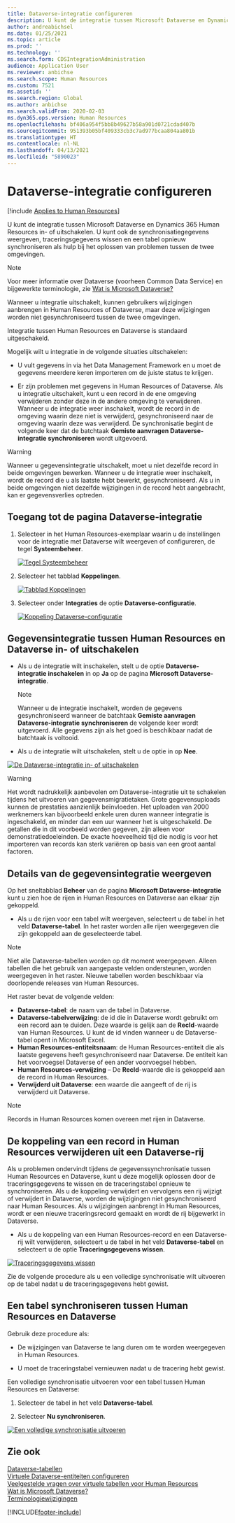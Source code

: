 ```yaml
---
title: Dataverse-integratie configureren
description: U kunt de integratie tussen Microsoft Dataverse en Dynamics 365 Human Resources in- of uitschakelen. U kunt ook synchronisatiegegevens weergeven, traceringsgegevens wissen en een tabel opnieuw synchroniseren als hulp bij het oplossen van problemen tussen de twee omgevingen.
author: andreabichsel
ms.date: 01/25/2021
ms.topic: article
ms.prod: ''
ms.technology: ''
ms.search.form: CDSIntegrationAdministration
audience: Application User
ms.reviewer: anbichse
ms.search.scope: Human Resources
ms.custom: 7521
ms.assetid: ''
ms.search.region: Global
ms.author: anbichse
ms.search.validFrom: 2020-02-03
ms.dyn365.ops.version: Human Resources
ms.openlocfilehash: bf406a954f5bb8b49627b58a901d0721cdad407b
ms.sourcegitcommit: 951393b05bf409333cb3c7ad977bcaa804aa801b
ms.translationtype: HT
ms.contentlocale: nl-NL
ms.lasthandoff: 04/13/2021
ms.locfileid: "5890023"
---
```

# <a name="configure-dataverse-integration"></a>Dataverse-integratie configureren

[!include [Applies to Human Resources](../includes/applies-to-hr.md)]

U kunt de integratie tussen Microsoft Dataverse en Dynamics 365 Human Resources in- of uitschakelen. U kunt ook de synchronisatiegegevens weergeven, traceringsgegevens wissen en een tabel opnieuw synchroniseren als hulp bij het oplossen van problemen tussen de twee omgevingen.

> [!NOTE]
> Voor meer informatie over Dataverse (voorheen Common Data Service) en bijgewerkte terminologie, zie [Wat is Microsoft Dataverse?](/powerapps/maker/data-platform/data-platform-intro)

Wanneer u integratie uitschakelt, kunnen gebruikers wijzigingen aanbrengen in Human Resources of Dataverse, maar deze wijzigingen worden niet gesynchroniseerd tussen de twee omgevingen.

Integratie tussen Human Resources en Dataverse is standaard uitgeschakeld.

Mogelijk wilt u integratie in de volgende situaties uitschakelen:

- U vult gegevens in via het Data Management Framework en u moet de gegevens meerdere keren importeren om de juiste status te krijgen.

- Er zijn problemen met gegevens in Human Resources of Dataverse. Als u integratie uitschakelt, kunt u een record in de ene omgeving verwijderen zonder deze in de andere omgeving te verwijderen. Wanneer u de integratie weer inschakelt, wordt de record in de omgeving waarin deze niet is verwijderd, gesynchroniseerd naar de omgeving waarin deze was verwijderd. De synchronisatie begint de volgende keer dat de batchtaak **Gemiste aanvragen Dataverse-integratie synchroniseren** wordt uitgevoerd.

> [!WARNING]
> Wanneer u gegevensintegratie uitschakelt, moet u niet dezelfde record in beide omgevingen bewerken. Wanneer u de integratie weer inschakelt, wordt de record die u als laatste hebt bewerkt, gesynchroniseerd. Als u in beide omgevingen niet dezelfde wijzigingen in de record hebt aangebracht, kan er gegevensverlies optreden.

## <a name="access-the-dataverse-integration-page"></a>Toegang tot de pagina Dataverse-integratie

1. Selecteer in het Human Resources-exemplaar waarin u de instellingen voor de integratie met Dataverse wilt weergeven of configureren, de tegel **Systeembeheer**.

    [![Tegel Systeembeheer](./media/hr-select-system-administration.png)](./media/hr-select-system-administration.png)

2. Selecteer het tabblad **Koppelingen**.

    [![Tabblad Koppelingen](./media/hr-system-administration-links.png)](./media/hr-system-administration-links.png)

3. Selecteer onder **Integraties** de optie **Dataverse-configuratie**.

    [![Koppeling Dataverse-configuratie](./media/hr-admin-integration-dataverse-select.png)](./media/hr-admin-integration-dataverse-select.png)

## <a name="turn-data-integration-between-human-resources-and-dataverse-on-or-off"></a>Gegevensintegratie tussen Human Resources en Dataverse in- of uitschakelen

- Als u de integratie wilt inschakelen, stelt u de optie **Dataverse-integratie inschakelen** in op **Ja** op de pagina **Microsoft Dataverse-integratie**.

    > [!NOTE]
    > Wanneer u de integratie inschakelt, worden de gegevens gesynchroniseerd wanneer de batchtaak **Gemiste aanvragen Dataverse-integratie synchroniseren** de volgende keer wordt uitgevoerd. Alle gegevens zijn als het goed is beschikbaar nadat de batchtaak is voltooid.

- Als u de integratie wilt uitschakelen, stelt u de optie in op **Nee**.

[![De Dataverse-integratie in- of uitschakelen](./media/hr-admin-integration-dataverse-enable-disable.png)](./media/hr-admin-integration-dataverse-enable-disable.png)

> [!WARNING]
> Het wordt nadrukkelijk aanbevolen om Dataverse-integratie uit te schakelen tijdens het uitvoeren van gegevensmigratietaken. Grote gegevensuploads kunnen de prestaties aanzienlijk beïnvloeden. Het uploaden van 2000 werknemers kan bijvoorbeeld enkele uren duren wanneer integratie is ingeschakeld, en minder dan een uur wanneer het is uitgeschakeld. De getallen die in dit voorbeeld worden gegeven, zijn alleen voor demonstratiedoeleinden. De exacte hoeveelheid tijd die nodig is voor het importeren van records kan sterk variëren op basis van een groot aantal factoren.

## <a name="view-data-integration-details"></a>Details van de gegevensintegratie weergeven

Op het sneltabblad **Beheer** van de pagina **Microsoft Dataverse-integratie** kunt u zien hoe de rijen in Human Resources en Dataverse aan elkaar zijn gekoppeld.

- Als u de rijen voor een tabel wilt weergeven, selecteert u de tabel in het veld **Dataverse-tabel**. In het raster worden alle rijen weergegeven die zijn gekoppeld aan de geselecteerde tabel.

> [!NOTE]
> Niet alle Dataverse-tabellen worden op dit moment weergegeven. Alleen tabellen die het gebruik van aangepaste velden ondersteunen, worden weergegeven in het raster. Nieuwe tabellen worden beschikbaar via doorlopende releases van Human Resources.

Het raster bevat de volgende velden:

- **Dataverse-tabel**: de naam van de tabel in Dataverse.
- **Dataverse-tabelverwijzing**: de id die in Dataverse wordt gebruikt om een record aan te duiden. Deze waarde is gelijk aan de **RecId**-waarde van Human Resources. U kunt de id vinden wanneer u de Dataverse-tabel opent in Microsoft Excel.
- **Human Resources-entiteitsnaam**: de Human Resources-entiteit die als laatste gegevens heeft gesynchroniseerd naar Dataverse. De entiteit kan het voorvoegsel Dataverse of een ander voorvoegsel hebben.
- **Human Resources-verwijzing** – De **RecId**-waarde die is gekoppeld aan de record in Human Resources.
- **Verwijderd uit Dataverse**: een waarde die aangeeft of de rij is verwijderd uit Dataverse.

> [!NOTE]
> Records in Human Resources komen overeen met rijen in Dataverse.

## <a name="remove-the-association-of-a-human-resources-record-from-a-dataverse-row"></a>De koppeling van een record in Human Resources verwijderen uit een Dataverse-rij

Als u problemen ondervindt tijdens de gegevenssynchronisatie tussen Human Resources en Dataverse, kunt u deze mogelijk oplossen door de traceringsgegevens te wissen en de traceringstabel opnieuw te synchroniseren. Als u de koppeling verwijdert en vervolgens een rij wijzigt of verwijdert in Dataverse, worden de wijzigingen niet gesynchroniseerd naar Human Resources. Als u wijzigingen aanbrengt in Human Resources, wordt er een nieuwe traceringsrecord gemaakt en wordt de rij bijgewerkt in Dataverse.

- Als u de koppeling van een Human Resources-record en een Dataverse-rij wilt verwijderen, selecteert u de tabel in het veld **Dataverse-tabel** en selecteert u de optie **Traceringsgegevens wissen**.

[![Traceringsgegevens wissen](./media/hr-admin-integration-dataverse-clear-tracking.png)](./media/hr-admin-integration-dataverse-clear-tracking.png)

Zie de volgende procedure als u een volledige synchronisatie wilt uitvoeren op de tabel nadat u de traceringsgegevens hebt gewist.

## <a name="sync-a-table-between-human-resources-and-dataverse"></a>Een tabel synchroniseren tussen Human Resources en Dataverse

Gebruik deze procedure als:

- De wijzigingen van Dataverse te lang duren om te worden weergegeven in Human Resources.

- U moet de traceringstabel vernieuwen nadat u de tracering hebt gewist.

Een volledige synchronisatie uitvoeren voor een tabel tussen Human Resources en Dataverse:

1. Selecteer de tabel in het veld **Dataverse-tabel**.

2. Selecteer **Nu synchroniseren**.

[![Een volledige synchronisatie uitvoeren](./media/hr-admin-integration-dataverse-sync-now.png)](./media/hr-admin-integration-dataverse-sync-now.png)

## <a name="see-also"></a>Zie ook

[Dataverse-tabellen](hr-developer-entities.md)<br>
[Virtuele Dataverse-entiteiten configureren](hr-admin-integration-common-data-service-virtual-entities.md)<br>
[Veelgestelde vragen over virtuele tabellen voor Human Resources](hr-admin-virtual-entity-faq.md)<br>
[Wat is Microsoft Dataverse?](/powerapps/maker/data-platform/data-platform-intro)<br>
[Terminologiewijzigingen](/powerapps/maker/data-platform/data-platform-intro#terminology-updates)


[!INCLUDE[footer-include](../includes/footer-banner.md)]